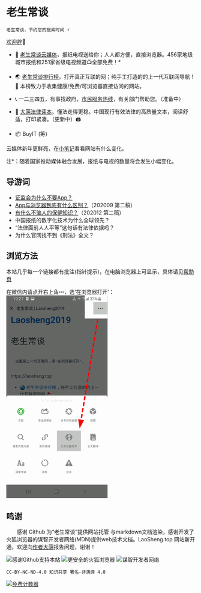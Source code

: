 老生常谈
========

	老生常谈，节约您的搜索时间 ⚡

[欢迎辞](author/speech.txt "初心与历程")🙂

+ 📰 [老生常谈云媒体](yun/ "权威资讯，正在汇集")，报纸电视送给你；人人都方便，直接浏览器。456家地级城市报纸和251家省级电视频道📺全部免费！*

+ 🌏 [老生常谈排行榜](index2.html "大浪淘沙，精选网站")，打开真正互联的网；纯手工打造的的上一代互联网导航！🚩 本榜致力于收集健康/免费/可浏览器直接访问的网站。

+ 📞 一二三四五，有事找政府，[市民服务热线](youguanbumen.html "12345等电话服务热线")，有关部门帮助您。（准备中）

+ 💎 [大萌法律读本](./falv "法治中国进行时")，懂法走得更稳。中国现行有效法律的高质量文本，阅读舒适，打印紧凑。（更新中）🖨️

+ 📦  BuyIT (筹) <!-- （败点啥）Oh My God Goods! 我买的好货 🎁🎅🛍💐🎀🥳 -->

云媒体新年更鲜亮，在[小笔记](broad/blog.txt "建站小笔记")看看网站有什么变化。

注*：随着国家推动媒体融合发展，报纸与电视的数量将会发生小幅变化。


导游词
--------

+ [证监会为什么不要App？](changtan/8-证券信息披露的法定媒体.txt.md)
+ [App与浏览器到底有什么区别？](changtan/App和浏览器的三个区别.txt.md)（202009 第二稿）
+ [有什么不骗人的保健知识？](changtan/6-权威的医疗保健类报纸.txt)（202012 第二稿）
+ 中国报纸的数字化技术为什么全球领先？
+ “法律面前人人平等”这句话有法律依据吗？
+ 为什么官网找不到《刑法》全文？


浏览方法
--------

本站几乎每一个链接都有批注(指针提示)，在电脑浏览器上可显示，具体请见[帮助页](author/helpweb.txt)  

在微信内请点开右上角┅，选‘在浏览器打开’：  
 ![](Help-WeChat.png)


鸣谢
------

　　感谢 Github 为“老生常谈”提供网站托管 与markdown文档渲染，感谢开发了火狐浏览器的谋智开发者网络(MDN)提供web技术文档。LaoSheng.top 网站新开通，欢迎向[作者大萌](author/helpme.txt "帮助作者")报告问题，谢谢！
  
![感谢Github支持本站](https://tosdr.org/logo/github.png)
![更安全的火狐浏览器](https://www.mozilla.org/media/protocol/img/logos/firefox/browser/logo-sm.f2523d97cbe0.png)
![谋智开发者网络](https://developer.mozilla.org/static/img/favicon72.cc65d1d762a0.png)

	CC-BY-NC-ND-4.0 知识共享 署名-非演绎 4.0

<a href="https://www.mfwztj.com/" target="_blank"><img src="https://www.mfwztj.com/hit.php?id=ymuvxfn&nd=3&style=5" border="0" alt="免费计数器"></a>
<script language="javascript" src="http://www.alicount.com/1683"></script>
<!-- Global site tag (gtag.js) - Google Analytics -->
<script async src="https://www.googletagmanager.com/gtag/js?id=UA-179794713-1"></script>
<script>  window.dataLayer = window.dataLayer || [];
  function gtag(){dataLayer.push(arguments);}
  gtag('js', new Date());  gtag('config', 'UA-179794713-1');
</script>
